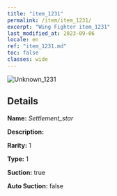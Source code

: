 ```yaml
---
title: "item_1231"
permalink: /item/item_1231/
excerpt: "Wing Fighter item_1231"
last_modified_at: 2023-09-06
locale: en
ref: "item_1231.md"
toc: false
classes: wide
---
```



 ![Unknown_1231](/images/item/Settlement_star_p.png)



## Details

 **Name:** *Settlement_star* 

 **Description:** 

 **Rarity:** 1 

 **Type:** 1 

 **Suction:** true 

 **Auto Suction:** false 


